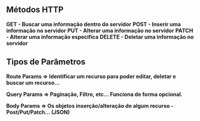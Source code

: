 ## Métodos HTTP

**GET - Buscar uma informação dentro do servidor**
**POST - Inserir uma informação no servidor**
**PUT - Alterar uma informação no servidor**
**PATCH - Alterar uma informação especifica**
**DELETE - Deletar uma informação no servidor**

## Tipos de Parâmetros

**Route Params => Identificar um recurso para poder editar, deletar e buscar um recurso...**

**Query Params => Paginação, Filtro, etc... Funciona de forma opcional.**

**Body Params => Os objetos inserção/alteração de algum recurso - Post/Put/Patch... (JSON)**
